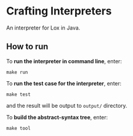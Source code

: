 # Crafting Interpreters

An interpreter for Lox in Java.

## How to run
To **run the interpreter in command line**, enter:
```
make run
```
To **run the test case for the interpreter**, enter:
```
make test
```
and the result will be output to `output/` directory.

To **build the abstract-syntax tree**, enter:
```
make tool
```

